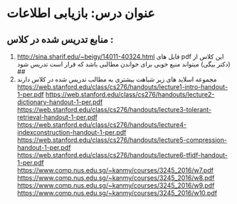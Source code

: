 # عنوان درس: بازیابی اطلاعات


## منابع تدریس شده در کلاس :
1. http://sina.sharif.edu/~beigy/14011-40324.html فایل های pdf این کلاس از (دکتر بیگی) میتواند منبع خوبی برای خواندن مطالبی باشد که قرار است تدریس شود ##  
2. مجموعه اسلاید های زیر شباهت بیشتری به مطالب تدریس شده در کلاس دارند 
    https://web.stanford.edu/class/cs276/handouts/lecture1-intro-handout-1-per.pdf
    https://web.stanford.edu/class/cs276/handouts/lecture2-dictionary-handout-1-per.pdf
    https://web.stanford.edu/class/cs276/handouts/lecture3-tolerant-retrieval-handout-1-per.pdf
    https://web.stanford.edu/class/cs276/handouts/lecture4-indexconstruction-handout-1-per.pdf
    https://web.stanford.edu/class/cs276/handouts/lecture5-compression-handout-1-per.pdf
    https://web.stanford.edu/class/cs276/handouts/lecture6-tfidf-handout-1-per.pdf
    https://www.comp.nus.edu.sg/~kanmy/courses/3245_2016/w7.pdf
    https://www.comp.nus.edu.sg/~kanmy/courses/3245_2016/w8.pdf
    https://www.comp.nus.edu.sg/~kanmy/courses/3245_2016/w9.pdf
    https://www.comp.nus.edu.sg/~kanmy/courses/3245_2016/w10.pdf

